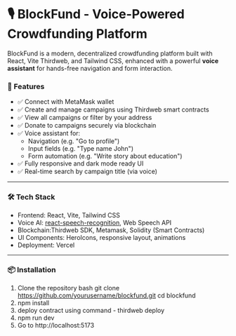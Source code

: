 # 🎙️ BlockFund - Voice-Powered Crowdfunding Platform

BlockFund is a modern, decentralized crowdfunding platform built with React, Vite Thirdweb, and Tailwind CSS, enhanced with a powerful **voice assistant** for hands-free navigation and form interaction.

### 🚀 Features

- ✅ Connect with MetaMask wallet
- ✅ Create and manage campaigns using Thirdweb smart contracts
- ✅ View all campaigns or filter by your address
- ✅ Donate to campaigns securely via blockchain
- ✅ Voice assistant for:
  - Navigation (e.g. "Go to profile")
  - Input fields (e.g. "Type name John")
  - Form automation (e.g. "Write story about education")
- ✅ Fully responsive and dark mode ready UI
- ✅ Real-time search by campaign title (via voice)

---

### 🛠️ Tech Stack

- Frontend: React, Vite, Tailwind CSS
- Voice AI: [react-speech-recognition](https://www.npmjs.com/package/react-speech-recognition), Web Speech API
- Blockchain:Thirdweb SDK, Metamask, Solidity (Smart Contracts)
- UI Components: HeroIcons, responsive layout, animations
- Deployment: Vercel

---

### 📦 Installation

1. Clone the repository
   bash
   git clone https://github.com/yourusername/blockfund.git
   cd blockfund
2. npm install
3. deploy contract using command - thirdweb deploy
4. npm run dev
5. Go to http://localhost:5173
   
